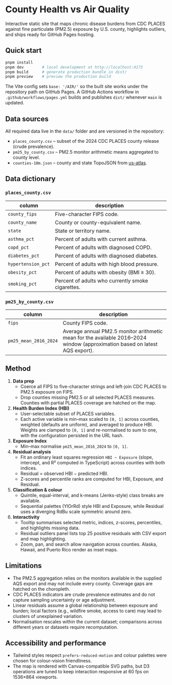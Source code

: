 # County Health vs Air Quality

Interactive static site that maps chronic disease burdens from CDC PLACES against fine particulate (PM2.5) exposure by U.S. county, highlights outliers, and ships ready for GitHub Pages hosting.

## Quick start

```bash
pnpm install
pnpm dev        # local development at http://localhost:4173
pnpm build      # generate production bundle in dist/
pnpm preview    # preview the production build
```

The Vite config sets `base: '/AIR/'` so the built site works under the repository path on GitHub Pages. A GitHub Actions workflow in `.github/workflows/pages.yml` builds and publishes `dist/` whenever `main` is updated.

## Data sources

All required data live in the `data/` folder and are versioned in the repository:

- `places_county.csv` &ndash; subset of the 2024 CDC PLACES county release (crude prevalence).
- `pm25_by_county.csv` &ndash; PM2.5 monitor arithmetic means aggregated to county level.
- `counties-10m.json` &ndash; county and state TopoJSON from [us-atlas](https://github.com/topojson/us-atlas).

## Data dictionary

### `places_county.csv`

| column | description |
| --- | --- |
| `county_fips` | Five-character FIPS code. |
| `county_name` | County or county-equivalent name. |
| `state` | State or territory name. |
| `asthma_pct` | Percent of adults with current asthma. |
| `copd_pct` | Percent of adults with diagnosed COPD. |
| `diabetes_pct` | Percent of adults with diagnosed diabetes. |
| `hypertension_pct` | Percent of adults with high blood pressure. |
| `obesity_pct` | Percent of adults with obesity (BMI ≥ 30). |
| `smoking_pct` | Percent of adults who currently smoke cigarettes. |

### `pm25_by_county.csv`

| column | description |
| --- | --- |
| `fips` | County FIPS code. |
| `pm25_mean_2016_2024` | Average annual PM2.5 monitor arithmetic mean for the available 2016&ndash;2024 window (approximation based on latest AQS export). |

## Method

1. **Data prep**
   - Coerce all FIPS to five-character strings and left-join CDC PLACES to PM2.5 exposure on FIPS.
   - Drop counties missing PM2.5 or all selected PLACES measures. Counties with partial PLACES coverage are hatched on the map.
2. **Health Burden Index (HBI)**
   - User-selectable subset of PLACES variables.
   - Each active variable is min&ndash;max scaled to `[0, 1]` across counties, weighted (defaults are uniform), and averaged to produce HBI. Weights are clamped to `[0, 1]` and re-normalised to sum to one, with the configuration persisted in the URL hash.
3. **Exposure Index**
   - Min&ndash;max normalise `pm25_mean_2016_2024` to `[0, 1]`.
4. **Residual analysis**
   - Fit an ordinary least squares regression `HBI ~ Exposure` (slope, intercept, and R² computed in TypeScript) across counties with both indices.
   - Residual = observed HBI − predicted HBI.
   - Z-scores and percentile ranks are computed for HBI, Exposure, and Residual.
5. **Classification & colour**
   - Quintile, equal-interval, and k-means (Jenks-style) class breaks are available.
   - Sequential palettes (YlOrRd) style HBI and Exposure, while Residual uses a diverging RdBu scale symmetric around zero.
6. **Interactivity**
   - Tooltip summarises selected metric, indices, z-scores, percentiles, and highlights missing data.
   - Residual outliers panel lists top 25 positive residuals with CSV export and map highlighting.
   - Zoom, pan, and search allow navigation across counties. Alaska, Hawaii, and Puerto Rico render as inset maps.

## Limitations

- The PM2.5 aggregation relies on the monitors available in the supplied AQS export and may not include every county. Coverage gaps are hatched on the choropleth.
- CDC PLACES indicators are crude prevalence estimates and do not capture sampling uncertainty or age adjustment.
- Linear residuals assume a global relationship between exposure and burden; local factors (e.g., wildfire smoke, access to care) may lead to clusters of unexplained variation.
- Normalisation rescales within the current dataset; comparisons across different years or datasets require recomputation.

## Accessibility and performance

- Tailwind styles respect `prefers-reduced-motion` and colour palettes were chosen for colour-vision friendliness.
- The map is rendered with Canvas-compatible SVG paths, but D3 operations are tuned to keep interaction responsive at 60&nbsp;fps on 1536×864 viewports.
